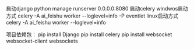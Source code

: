 启动django   python manage runserver 0.0.0.0:8080
启动celery 
  windwos启动方式  celery -A ai_feishu worker --loglevel=info -P eventlet
  linux启动方式    celery -A ai_feishu worker --loglevel=info

项目依赖包：
pip install Django
pip install celery
pip install websocket websocket-client websockets
